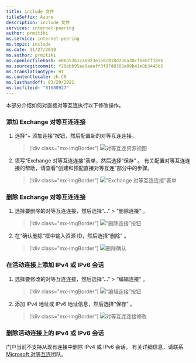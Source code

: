 ```yaml
---
title: include 文件
titleSuffix: Azure
description: include 文件
services: internet-peering
author: prmitiki
ms.service: internet-peering
ms.topic: include
ms.date: 11/27/2019
ms.author: prmitiki
ms.openlocfilehash: e06b5261ca6923e158c818d236a30cf6ebff189b
ms.sourcegitcommit: f28ebb95ae9aaaff3f87d8388a09b41e0b3445b5
ms.translationtype: HT
ms.contentlocale: zh-CN
ms.lasthandoff: 03/29/2021
ms.locfileid: "81680927"
---
```

本部分介绍如何对直接对等互连执行以下修改操作。

### <a name="add-exchange-peering-connections"></a>添加 Exchange 对等互连连接

1. 选择“+ 添加连接”按钮，然后配置新的对等互连连接。
    > [!div class="mx-imgBorder"]
    > ![对等互连资源视图](../media/setup-exchange-modify-addconnection.png)
1. 填写“Exchange 对等互连连接”表单，然后选择“保存” 。 有关配置对等互连连接的帮助，请查看“创建和预配直接对等互连”部分中的步骤。
    > [!div class="mx-imgBorder"]
    > ![“Exchange 对等互连连接”表单](../media/setup-exchange-modify-savenewconnection.png)

### <a name="remove-exchange-peering-connections"></a>删除 Exchange 对等互连连接

1. 选择要删除的对等互连连接，然后选择“…” > “删除连接” 。
    > [!div class="mx-imgBorder"]
    > ![“删除连接”按钮](../media/setup-exchange-modify-deleteconnection.png)
1. 在“确认删除”框中输入资源 ID，然后选择“删除” 。
    > [!div class="mx-imgBorder"]
    > ![删除确认](../media/setup-exchange-modify-deleteconnectionconfirm.png)

### <a name="add-an-ipv4-or-ipv6-session-on-active-connections"></a>在活动连接上添加 IPv4 或 IPv6 会话

1. 选择要修改的对等互连连接，然后选择“…” > “编辑连接” 。
    > [!div class="mx-imgBorder"]
    > ![“编辑连接”按钮](../media/setup-exchange-modify-editconnection.png)
1. 添加 IPv4 地址或 IPv6 地址信息，然后选择“保存”  。
    > [!div class="mx-imgBorder"]
    > ![对等互连连接修改](../media/setup-exchange-modify-editconnectionsettings.png)

### <a name="remove-an-ipv4-or-ipv6-session-on-active-connections"></a>删除活动连接上的 IPv4 或 IPv6 会话

门户当前不支持从现有连接中删除 IPv4 或 IPv6 会话。 有关详细信息，请联系 [Microsoft 对等互连](mailto:peeringexperience@microsoft.com)团队。